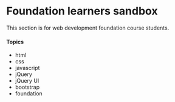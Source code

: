 # Foundation learners sandbox
<p>This section is for web development foundation course students.</p>

<h4>Topics</h4>
<ul>
  <li>html</li>
  <li>css</li>
  <li>javascript</li>
  <li>jQuery</li>
  <li>jQuery UI</li>
  <li>bootstrap</li>
  <li>foundation</li>
</ul>
